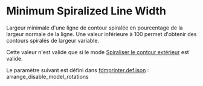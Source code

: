 # Minimum Spiralized Line Width

Largeur minimale d'une ligne de contour spiralée en pourcentage de la largeur normale de la ligne. Une valeur inférieure à 100 permet d'obtenir des contours spiralés de largeur variable.

Cette valeur n'est valide que si le mode [Spiraliser le contour extérieur](../blackmagic/magic_spiralize.md) est valide.

Le paramètre suivant est défini dans [fdmprinter.def.json](https://github.com/smartavionics/Cura/blob/mb-master/resources/definitions/fdmprinter.def.json) : arrange_disable_model_rotations

